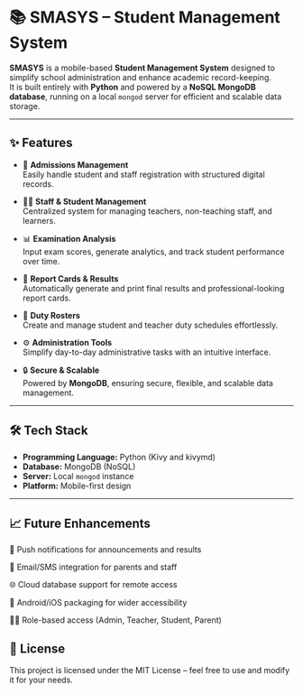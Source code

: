 # 📚 SMASYS – Student Management System

**SMASYS** is a mobile-based **Student Management System** designed to simplify school administration and enhance academic record-keeping.  
It is built entirely with **Python** and powered by a **NoSQL MongoDB database**, running on a local `mongod` server for efficient and scalable data storage.

---

## ✨ Features

- 📝 **Admissions Management**  
  Easily handle student and staff registration with structured digital records.

- 👩‍🏫 **Staff & Student Management**  
  Centralized system for managing teachers, non-teaching staff, and learners.

- 📊 **Examination Analysis**  
  Input exam scores, generate analytics, and track student performance over time.

- 📰 **Report Cards & Results**  
  Automatically generate and print final results and professional-looking report cards.

- 📅 **Duty Rosters**  
  Create and manage student and teacher duty schedules effortlessly.

- ⚙️ **Administration Tools**  
  Simplify day-to-day administrative tasks with an intuitive interface.

- 🔒 **Secure & Scalable**  
  Powered by **MongoDB**, ensuring secure, flexible, and scalable data management.

---

## 🛠️ Tech Stack

- **Programming Language:** Python  (Kivy and kivymd)
- **Database:** MongoDB (NoSQL)  
- **Server:** Local `mongod` instance  
- **Platform:** Mobile-first design  

---

## 📈 Future Enhancements

🔔 Push notifications for announcements and results

📧 Email/SMS integration for parents and staff

🌐 Cloud database support for remote access

📱 Android/iOS packaging for wider accessibility

🧑‍💼 Role-based access (Admin, Teacher, Student, Parent)


## 📜 License

This project is licensed under the MIT License – feel free to use and modify it for your needs.


